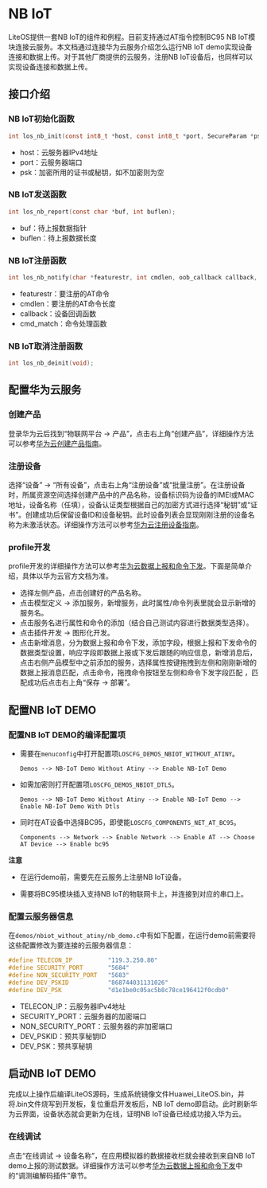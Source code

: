 # NB IoT

LiteOS提供一套NB IoT的组件和例程。目前支持通过AT指令控制BC95 NB IoT模块连接云服务。本文档通过连接华为云服务介绍怎么运行NB IoT demo实现设备连接和数据上传。对于其他厂商提供的云服务，注册NB IoT设备后，也同样可以实现设备连接和数据上传。

## 接口介绍

### NB IoT初始化函数
```c
int los_nb_init(const int8_t *host, const int8_t *port, SecureParam *psk);
```
- host：云服务器IPv4地址
- port：云服务器端口
- psk：加密所用的证书或秘钥，如不加密则为空

### NB IoT发送函数
```c
int los_nb_report(const char *buf, int buflen);
```
- buf：待上报数据指针
- buflen：待上报数据长度

### NB IoT注册函数
```c
int los_nb_notify(char *featurestr, int cmdlen, oob_callback callback, oob_cmd_match cmd_match);
```
- featurestr：要注册的AT命令
- cmdlen：要注册的AT命令长度
- callback：设备回调函数
- cmd_match：命令处理函数

### NB IoT取消注册函数
```c
int los_nb_deinit(void);
```

## 配置华为云服务

### 创建产品

登录华为云后找到“物联网平台 -> 产品”，点击右上角“创建产品”，详细操作方法可以参考<a href="https://support.huaweicloud.com/usermanual-iothub/iot_01_0054.html" target="_blank">华为云创建产品指南</a>。

### 注册设备

选择“设备” -> “所有设备”，点击右上角“注册设备”或“批量注册”。在注册设备时，所属资源空间选择创建产品中的产品名称，设备标识码为设备的IMEI或MAC地址，设备名称（任填），设备认证类型根据自己的加密方式进行选择“秘钥”或“证书”。创建成功后保留设备ID和设备秘钥。此时设备列表会显现刚刚注册的设备名称为未激活状态。详细操作方法可以参考<a href="https://support.huaweicloud.com/usermanual-iothub/iot_01_0028.html" target="_blank">华为云注册设备指南</a>。

### profile开发

profile开发的详细操作方法可以参考<a href="https://support.huaweicloud.com/devg-iothub/iot_02_0008.html#ZH-CN_TOPIC_0222727076__section12289612132715" target="_blank">华为云数据上报和命令下发</a>。下面是简单介绍，具体以华为云官方文档为准。

- 选择左侧产品，点击创建好的产品名称。
- 点击模型定义 -> 添加服务，新增服务，此时属性/命令列表里就会显示新增的服务名。
- 点击服务名进行属性和命令的添加（结合自己测试内容进行数据类型选择）。
- 点击插件开发 -> 图形化开发。
- 点击新增消息，分为数据上报和命令下发，添加字段，根据上报和下发命令的数据类型设置，响应字段即数据上报或下发后跟随的响应信息，新增消息后，点击右侧产品模型中之前添加的服务，选择属性按键拖拽到左侧和刚刚新增的数据上报消息匹配，点击命令，拖拽命令按钮至左侧和命令下发字段匹配 ，匹配成功后点击右上角“保存 -> 部署”。

## 配置NB IoT DEMO

### 配置NB IoT DEMO的编译配置项

-  需要在`menuconfig`中打开配置项`LOSCFG_DEMOS_NBIOT_WITHOUT_ATINY`。
   ```
   Demos --> NB-IoT Demo Without Atiny --> Enable NB-IoT Demo
   ```
-  如需加密则打开配置项`LOSCFG_DEMOS_NBIOT_DTLS`。
   ```
   Demos --> NB-IoT Demo Without Atiny --> Enable NB-IoT Demo --> Enable NB-IoT Demo With Dtls
   ```
-  同时在AT设备中选择BC95，即使能`LOSCFG_COMPONENTS_NET_AT_BC95`。
   ```
   Components --> Network --> Enable Network --> Enable AT --> Choose AT Device --> Enable bc95
   ```

**注意**

-  在运行demo前，需要先在云服务上注册NB IoT设备。

-  需要将BC95模块插入支持NB IoT的物联网卡上，并连接到对应的串口上。

### 配置云服务器信息

在`demos/nbiot_without_atiny/nb_demo.c`中有如下配置，在运行demo前需要将这些配置修改为要连接的云服务器信息：
```c
#define TELECON_IP          "119.3.250.80"
#define SECURITY_PORT       "5684"
#define NON_SECURITY_PORT   "5683"
#define DEV_PSKID           "868744031131026"
#define DEV_PSK             "d1e1be0c05ac5b8c78ce196412f0cdb0"
```
- TELECON_IP：云服务器IPv4地址
- SECURITY_PORT：云服务器的加密端口
- NON_SECURITY_PORT：云服务器的非加密端口
- DEV_PSKID：预共享秘钥ID
- DEV_PSK：预共享秘钥

## 启动NB IoT DEMO

完成以上操作后编译LiteOS源码，生成系统镜像文件Huawei_LiteOS.bin，并将.bin文件烧写到开发板，复位重启开发板后，NB IoT demo即启动。此时刷新华为云界面，设备状态就会更新为在线，证明NB IoT设备已经成功接入华为云。

### 在线调试

点击“在线调试 -> 设备名称”，在应用模拟器的数据接收栏就会接收到来自NB IoT demo上报的测试数据。详细操作方法可以参考<a href="https://support.huaweicloud.com/devg-iothub/iot_02_0008.html#ZH-CN_TOPIC_0222727076__section12289612132715" target="_blank">华为云数据上报和命令下发</a>中的“调测编解码插件”章节。